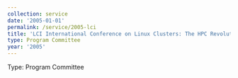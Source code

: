 ```yaml
---
collection: service
date: '2005-01-01'
permalink: /service/2005-lci
title: 'LCI International Conference on Linux Clusters: The HPC Revolution'
type: Program Committee
year: '2005'
---
```


Type: Program Committee
